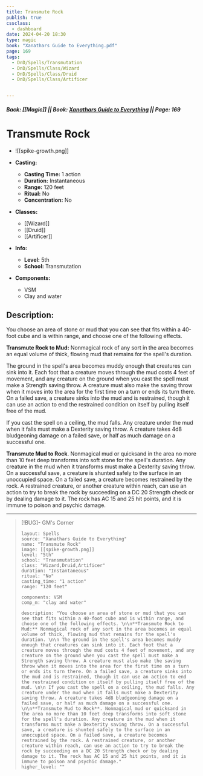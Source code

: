 ```yaml
---
title: Transmute Rock
publish: true
cssclass:
  - dashboard
date: 2024-04-20 18:30
type: magic
book: "Xanathars Guide to Everything.pdf"
page: 169
tags:
  - DnD/Spells/Transmutation
  - DnD/Spells/Class/Wizard
  - DnD/Spells/Class/Druid
  - DnD/Spells/Class/Artificer


---
```


##### Back: [[Magic]] || Book: [Xanathars Guide to Everything](https://drive.google.com/drive/folders/1O5bhpYizcIT5xxAoLOuzCRht_PVS7VSG?usp=sharing) || Page: 169

# Transmute Rock
- ![[spike-growth.png]]
- **Casting:**
    - **Casting Time:** 1 action
    - **Duration:** Instantaneous
    - **Range:** 120 feet
    - **Ritual:** No
    - **Concentration:** No
- **Classes:**
    - [[Wizard]]
    - [[Druid]]
    - [[Artificer]]

- **Info:**
    - **Level:** 5th
    - **School:** Transmutation
- **Components:**
    - VSM
    - Clay and water

## Description:
You choose an area of stone or mud that you can see that fits within a 40-foot cube and is within range, and choose one of the following effects. 

**Transmute Rock to Mud:** Nonmagical rock of any sort in the area becomes an equal volume of thick, flowing mud that remains for the spell's duration. 

 The ground in the spell's area becomes muddy enough that creatures can sink into it. Each foot that a creature moves through the mud costs 4 feet of movement, and any creature on the ground when you cast the spell must make a Strength saving throw. A creature must also make the saving throw when it moves into the area for the first time on a turn or ends its turn there. On a failed save, a creature sinks into the mud and is restrained, though it can use an action to end the restrained condition on itself by pulling itself free of the mud. 

 If you cast the spell on a ceiling, the mud falls. Any creature under the mud when it falls must make a Dexterity saving throw. A creature takes 4d8 bludgeoning damage on a failed save, or half as much damage on a successful one. 

**Transmute Mud to Rock**. Nonmagical mud or quicksand in the area no more than 10 feet deep transforms into soft stone for the spell's duration. Any creature in the mud when it transforms must make a Dexterity saving throw. On a successful save, a creature is shunted safely to the surface in an unoccupied space. On a failed save, a creature becomes restrained by the rock. A restrained creature, or another creature within reach, can use an action to try to break the rock by succeeding on a DC 20 Strength check or by dealing damage to it. The rock has AC 15 and 25 hit points, and it is immune to poison and psychic damage.



---

> [!BUG]- GM's Corner
>
> ```statblock
> layout: Spells
> source: "Xanathars Guide to Everything"
> name: "Transmute Rock"
> image: [[spike-growth.png]]
> level: "5th"
> school: "Transmutation"
> class: "Wizard,Druid,Artificer"
> duration: "Instantaneous"
> ritual: "No"
> casting_time: "1 action"
> range: "120 feet"
>
> components: VSM
> comp_m: "clay and water"
>
> description: "You choose an area of stone or mud that you can see that fits within a 40-foot cube and is within range, and choose one of the following effects. \n\n**Transmute Rock to Mud:** Nonmagical rock of any sort in the area becomes an equal volume of thick, flowing mud that remains for the spell's duration. \n\n The ground in the spell's area becomes muddy enough that creatures can sink into it. Each foot that a creature moves through the mud costs 4 feet of movement, and any creature on the ground when you cast the spell must make a Strength saving throw. A creature must also make the saving throw when it moves into the area for the first time on a turn or ends its turn there. On a failed save, a creature sinks into the mud and is restrained, though it can use an action to end the restrained condition on itself by pulling itself free of the mud. \n\n If you cast the spell on a ceiling, the mud falls. Any creature under the mud when it falls must make a Dexterity saving throw. A creature takes 4d8 bludgeoning damage on a failed save, or half as much damage on a successful one. \n\n**Transmute Mud to Rock**. Nonmagical mud or quicksand in the area no more than 10 feet deep transforms into soft stone for the spell's duration. Any creature in the mud when it transforms must make a Dexterity saving throw. On a successful save, a creature is shunted safely to the surface in an unoccupied space. On a failed save, a creature becomes restrained by the rock. A restrained creature, or another creature within reach, can use an action to try to break the rock by succeeding on a DC 20 Strength check or by dealing damage to it. The rock has AC 15 and 25 hit points, and it is immune to poison and psychic damage."
> higher_level: ""
> ```
